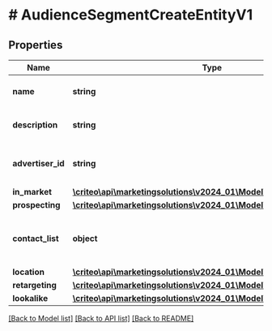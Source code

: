 # # AudienceSegmentCreateEntityV1

## Properties

Name | Type | Description | Notes
------------ | ------------- | ------------- | -------------
**name** | **string** | Name of the segment |
**description** | **string** | Description of the segment | [optional]
**advertiser_id** | **string** | Advertiser associated to the segment |
**in_market** | [**\criteo\api\marketingsolutions\v2024_01\Model\InMarketCreateV1**](InMarketCreateV1.md) |  | [optional]
**prospecting** | [**\criteo\api\marketingsolutions\v2024_01\Model\ProspectingCreateV1**](ProspectingCreateV1.md) |  | [optional]
**contact_list** | **object** | Settings to target users with your contact lists. | [optional]
**location** | [**\criteo\api\marketingsolutions\v2024_01\Model\LocationCreateV1**](LocationCreateV1.md) |  | [optional]
**retargeting** | [**\criteo\api\marketingsolutions\v2024_01\Model\RetargetingCreateV1**](RetargetingCreateV1.md) |  | [optional]
**lookalike** | [**\criteo\api\marketingsolutions\v2024_01\Model\LookalikeCreateV1**](LookalikeCreateV1.md) |  | [optional]

[[Back to Model list]](../../README.md#models) [[Back to API list]](../../README.md#endpoints) [[Back to README]](../../README.md)
